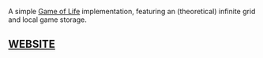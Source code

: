 A simple [Game of Life](http://en.wikipedia.org/wiki/Conway%27s_Game_of_Life) implementation, featuring an
(theoretical) infinite grid and local game storage.



## [WEBSITE](https://bgoonz.github.io/the-game-of-life/)
